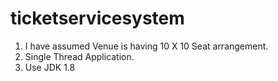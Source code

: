 # ticketservicesystem

1. I have assumed Venue is having 10 X 10 Seat arrangement. 
2. Single Thread Application. 
3. Use JDK 1.8
